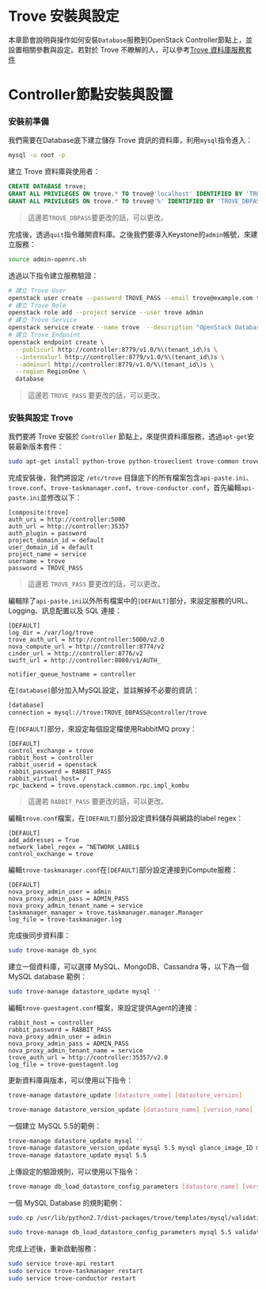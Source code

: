 # Trove 安裝與設定
本章節會說明與操作如何安裝```Database```服務到OpenStack Controller節點上，並設置相關參數與設定。若對於 Trove 不瞭解的人，可以參考[Trove 資料庫服務套件](http://kairen.gitbooks.io/openstack/content/trove/index.html)

# Controller節點安裝與設置
### 安裝前準備
我們需要在Database底下建立儲存 Trove 資訊的資料庫，利用```mysql```指令進入：
```sh
mysql -u root -p
```
建立 Trove 資料庫與使用者：
```sql
CREATE DATABASE trove;
GRANT ALL PRIVILEGES ON trove.* TO trove@'localhost' IDENTIFIED BY 'TROVE_DBPASS';
GRANT ALL PRIVILEGES ON trove.* TO trove@'%' IDENTIFIED BY 'TROVE_DBPASS';
```
> 這邊若```TROVE_DBPASS```要更改的話，可以更改。

完成後，透過```quit```指令離開資料庫。之後我們要導入Keystone的```admin```帳號，來建立服務：
```sh
source admin-openrc.sh
```
透過以下指令建立服務驗證：
```sh
# 建立 Trove User
openstack user create --password TROVE_PASS --email trove@example.com trove
# 建立 Trove Role
openstack role add --project service --user trove admin
# 建立 Trove Service
openstack service create --name trove  --description "OpenStack Database service" database
# 建立 Trove Endpoint
openstack endpoint create \
  --publicurl http://controller:8779/v1.0/%\(tenant_id\)s \
  --internalurl http://controller:8779/v1.0/%\(tenant_id\)s \
  --adminurl http://controller:8779/v1.0/%\(tenant_id\)s \
  --region RegionOne \
  database
```
> 這邊若 ```TROVE_PASS``` 要更改的話，可以更改。

### 安裝與設定 Trove
我們要將 Trove 安裝於 ```Controller``` 節點上，來提供資料庫服務，透過```apt-get```安裝最新版本套件：
```sh
sudo apt-get install python-trove python-troveclient trove-common trove-api trove-taskmanager trove-conductor
```
完成安裝後，我們將設定 ```/etc/trove``` 目錄底下的所有檔案包含```api-paste.ini```、 ```trove.conf```、```trove-taskmanager.conf```、```trove-conductor.conf```，首先編輯```api-paste.ini```並修改以下：
```
[composite:trove]
auth_uri = http://controller:5000
auth_url = http://controller:35357
auth_plugin = password
project_domain_id = default
user_domain_id = default
project_name = service
username = trove
password = TROVE_PASS
```
> 這邊若 ```TROVE_PASS``` 要更改的話，可以更改。

編輯除了```api-paste.ini```以外所有檔案中的```[DEFAULT]```部分，來設定服務的URL、Logging、訊息配置以及 SQL 連接：
```
[DEFAULT]
log_dir = /var/log/trove
trove_auth_url = http://controller:5000/v2.0
nova_compute_url = http://controller:8774/v2
cinder_url = http://controller:8776/v2
swift_url = http://controller:8080/v1/AUTH_

notifier_queue_hostname = controller
```
在```[database]```部分加入MySQL設定，並註解掉不必要的資訊：
```sh
[database]
connection = mysql://trove:TROVE_DBPASS@controller/trove
```
在```[DEFAULT]```部分，來設定每個設定檔使用RabbitMQ proxy：
```
[DEFAULT]
control_exchange = trove
rabbit_host = controller
rabbit_userid = openstack
rabbit_password = RABBIT_PASS
rabbit_virtual_host= /
rpc_backend = trove.openstack.common.rpc.impl_kombu
```
> 這邊若 ```RABBIT_PASS``` 要更改的話，可以更改。

編輯```trove.conf```檔案，在```[DEFAULT]```部分設定資料儲存與網路的label regex：
```
[DEFAULT]
add_addresses = True
network_label_regex = ^NETWORK_LABEL$
control_exchange = trove
```
編輯```trove-taskmanager.conf```在```[DEFAULT]```部分設定連接到Compute服務：
```
[DEFAULT]
nova_proxy_admin_user = admin
nova_proxy_admin_pass = ADMIN_PASS
nova_proxy_admin_tenant_name = service
taskmanager_manager = trove.taskmanager.manager.Manager
log_file = trove-taskmanager.log
```
完成後同步資料庫：
```sh
sudo trove-manage db_sync
```
建立一個資料庫，可以選擇 MySQL、MongoDB、Cassandra 等，以下為一個 MySQL database 範例：
```sh
sudo trove-manage datastore_update mysql ''
```
編輯```trove-guestagent.conf```檔案，來設定提供Agent的連接：
```
rabbit_host = controller
rabbit_password = RABBIT_PASS
nova_proxy_admin_user = admin
nova_proxy_admin_pass = ADMIN_PASS
nova_proxy_admin_tenant_name = service
trove_auth_url = http://controller:35357/v2.0
log_file = trove-guestagent.log
```
更新資料庫與版本，可以使用以下指令：
```sh
trove-manage datastore_update [datastore_name] [datastore_version]

trove-manage datastore_version_update [datastore_name] [version_name]  [datastore_manager] [glance_image_id] [packages active]
```
一個建立 MySQL 5.5的範例：
```sh
trove-manage datastore_update mysql ''
trove-manage datastore_version_update mysql 5.5 mysql glance_image_ID mysql-server-5.5 1
trove-manage datastore_update mysql 5.5
```
上傳設定的驗證規則，可以使用以下指令：
```sh
trove-manage db_load_datastore_config_parameters [datastore_name] [version_name] [rules file]
```
一個 MySQL Database 的規則範例：
```sh
sudo cp /usr/lib/python2.7/dist-packages/trove/templates/mysql/validation-rules.json ~/validation-rules.json

sudo trove-manage db_load_datastore_config_parameters mysql 5.5 validation-rules.json
```
完成上述後，重新啟動服務：
```sh
sudo service trove-api restart
sudo service trove-taskmanager restart
sudo service trove-conductor restart
```
